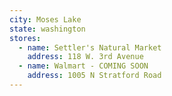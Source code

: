 ```yaml
---
city: Moses Lake
state: washington
stores:
  - name: Settler's Natural Market
    address: 118 W. 3rd Avenue
  - name: Walmart - COMING SOON
    address: 1005 N Stratford Road
---
```

